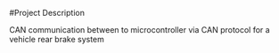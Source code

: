 #Project Description

CAN communication between to microcontroller via CAN protocol for a vehicle rear brake system
